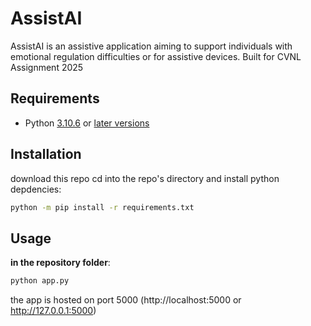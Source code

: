 # AssistAI
AssistAI is an assistive application aiming to support individuals with emotional regulation difficulties or for assistive devices.
Built for CVNL Assignment 2025

## Requirements
- Python [3.10.6](https://www.python.org/downloads/release/python-3106/) or [later versions](https://www.python.org/downloads/)

## Installation
download this repo 
cd into the repo's directory and install python depdencies:
```bash
python -m pip install -r requirements.txt
```

## Usage
**in the repository folder**:
```bash
python app.py
```

the app is hosted on port 5000 (http://localhost:5000 or http://127.0.0.1:5000)